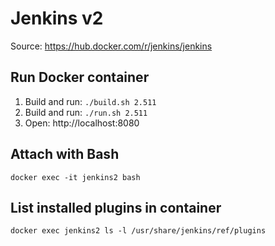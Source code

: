 # Jenkins v2

Source: https://hub.docker.com/r/jenkins/jenkins

## Run Docker container

1. Build and run: `./build.sh 2.511`
2. Build and run: `./run.sh 2.511`
3. Open: http://localhost:8080

## Attach with Bash

`docker exec -it jenkins2 bash`

## List installed plugins in container

`docker exec jenkins2 ls -l /usr/share/jenkins/ref/plugins`
